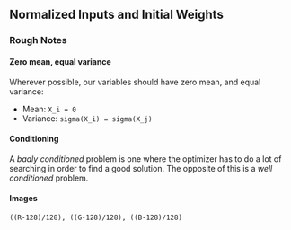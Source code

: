 ## Normalized Inputs and Initial Weights

### Rough Notes

#### Zero mean, equal variance

Wherever possible, our variables should have zero mean, and equal variance:

* Mean:	`X_i = 0`
* Variance:	`sigma(X_i) = sigma(X_j)`

#### Conditioning

A _badly conditioned_ problem is one where the optimizer has to do a lot of searching in order to find a good solution. The opposite of this is a _well conditioned_ problem.

#### Images


`((R-128)/128), ((G-128)/128), ((B-128)/128)`

